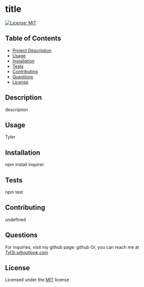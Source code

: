 
# title

[![License: MIT](https://img.shields.io/badge/License-MIT-yellow.svg)](https://opensource.org/license/MIT)

## Table of Contents
  - [Project Description](#Description)
  - [Usage](#Usage)
  - [Installation](#Installation)
  - [Tests](#Tests)
  - [Contributing](#Contributing)
  - [Questions](#Questions)
  - [License](#License)

## Description
description

## Usage
Tyler

## Installation
npm install inquirer

## Tests
npm test

## Contributing
undefined

## Questions
For inquiries, visit my github page: github 
Or, you can reach me at Tyl3r.s@outlook.com 

## License
Licensed under the [MIT](https://choosealicense.com/licenses/mit/) license
